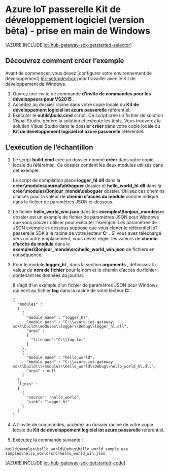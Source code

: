 <properties
    pageTitle="Prise en main du Kit de développement IoT concentrateur passerelle | Microsoft Azure"
    description="Azure IoT passerelle SDK procédure pas à pas pour illustrer les concepts clés que vous devez comprendre lorsque vous utilisez le Kit de développement Azure IoT passerelle à l’aide de Windows."
    services="iot-hub"
    documentationCenter=""
    authors="chipalost"
    manager="timlt"
    editor=""/>

<tags
     ms.service="iot-hub"
     ms.devlang="cpp"
     ms.topic="article"
     ms.tgt_pltfrm="na"
     ms.workload="na"
     ms.date="08/25/2016"
     ms.author="andbuc"/>


# <a name="azure-iot-gateway-sdk-beta---get-started-using-windows"></a>Azure IoT passerelle Kit de développement logiciel (version bêta) - prise en main de Windows

[AZURE.INCLUDE [iot-hub-gateway-sdk-getstarted-selector](../../includes/iot-hub-gateway-sdk-getstarted-selector.md)]

## <a name="how-to-build-the-sample"></a>Découvrez comment créer l’exemple

Avant de commencer, vous devez [configurer votre environnement de développement] [ lnk-setupdevbox] pour travailler avec le Kit de développement de Windows.

1. Ouvrez une invite de commande **d’invite de commandes pour les développeurs pour VS2015** .
2. Accédez au dossier racine dans votre copie locale du **Kit de développement logiciel iot azure passerelle** référentiel.
3. Exécuter le **outils\\build.cmd** script. Ce script crée un fichier de solution Visual Studio, génère la solution et exécute les tests. Vous trouverez la solution Visual Studio dans le dossier **créer** dans votre copie locale du **Kit de développement logiciel iot azure passerelle** référentiel.

## <a name="how-to-run-the-sample"></a>L’exécution de l’échantillon

1. Le script **build.cmd** crée un dossier nommé **créer** dans votre copie locale du référentiel. Ce dossier contient les deux modules utilisés dans cet exemple.

    Le script de compilation place **logger_hl.dll** dans la **créer\\modules\\journal\\déboguer** dossier et **hello_world_hl.dll** dans la **créer\\modules\\Bonjour_monde\\déboguer** dossier. Utilisez ces chemins d’accès pour la valeur de **chemin d’accès du module** comme indiqué dans le fichier de paramètres JSON ci-dessous.

2. Le fichier **hello_world_win.json** dans les **exemples\\Bonjour_monde\\src** dossier est un exemple de fichier de paramètres JSON pour Windows que vous pouvez utiliser pour exécuter l’exemple. Les paramètres de JSON exemple ci-dessous suppose que vous cloner le référentiel IoT passerelle SDK à la racine de votre lecteur **C:** . Si vous avez téléchargé vers un autre emplacement, vous devez régler les valeurs de **chemin d’accès du module** dans le **exemples\\Bonjour_monde\\src\\hello_world_win.json** de fichiers en conséquence.

3. Pour le module **logger_hl** , dans la section **arguments** , définissez la valeur de **nom de fichier** pour le nom et le chemin d’accès du fichier contenant les données du journal.

    Il s’agit d’un exemple d’un fichier de paramètres JSON pour Windows qui écrit au fichier **log** dans la racine de votre lecteur **C:** .

    ```
    {
      "modules" :
      [
        {
          "module name" : "logger_hl",
          "module path" : "C:\\azure-iot-gateway-sdk\\build\\modules\\logger\\Debug\\logger_hl.dll",
          "args" : 
          {
            "filename":"C:\\log.txt"
          }
        },
        {
          "module name" : "hello_world",
          "module path" : "C:\\azure-iot-gateway-sdk\\build\\\\modules\\hello_world\\Debug\\hello_world_hl.dll",
          "args" : null
        }
      ],
      "links" :
      [
        {
          "source": "hello_world",
          "sink": "logger_hl"
        }
      ]
    }
    ```

3. À l’invite de commandes, accédez au dossier racine de votre copie locale du **Kit de développement logiciel iot azure passerelle** référentiel.
4. Exécutez la commande suivante :
  
  ```
  build\samples\hello_world\Debug\hello_world_sample.exe samples\hello_world\src\hello_world_win.json
  ```

[AZURE.INCLUDE [iot-hub-gateway-sdk-getstarted-code](../../includes/iot-hub-gateway-sdk-getstarted-code.md)]

<!-- Links -->
[lnk-setupdevbox]: https://github.com/Azure/azure-iot-gateway-sdk/blob/master/doc/devbox_setup.md